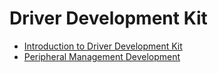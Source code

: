 # Driver Development Kit

- [Introduction to Driver Development Kit](../device/driverdevelopment-overview.md)
- [Peripheral Management Development](../device/externaldevice-guidelines.md)
